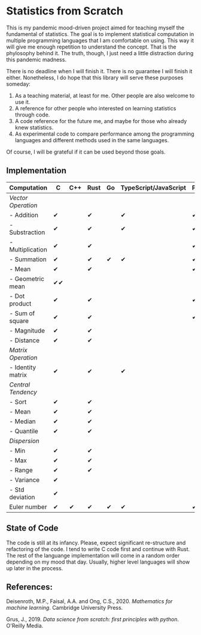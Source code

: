 # Statistics from Scratch

This is my pandemic mood-driven project aimed for teaching myself the fundamental of statistics. The goal is to implement statistical computation in multiple programming languages that I am comfortable on using. This way it will give me enough repetition to understand the concept. That is the phylosophy behind it. The truth, though, I just need a little distraction during this pandemic madness.

There is no deadline when I will finish it. There is no guarantee I will finish it either. Nonetheless, I do hope that this library will serve these purposes someday:

1. As a teaching material, at least for me. Other people are also welcome to use it.
2. A reference for other people who interested on learning statistics through code.
3. A code reference for the future me, and maybe for those who already knew statistics.
4. As experimental code to compare performance among the programming languages and different methods used in the same languages.

Of course, I will be grateful if it can be used beyond those goals.

## Implementation

<!-- Need update! -->

| Computation             | C   | C++ | Rust | Go  | TypeScript/JavaScript | Python | Julia | R   |
| ----------------------- | --- | --- | ---- | --- | --------------------- | ------ | ----- | --- |
| <i>Vector Operation</i> |     |     |      |     |                       |        |       |     |
| - Addition              | ✔   |     | ✔    |     | ✔                    | ✔      |       | ✔   |
| - Substraction          | ✔   |     | ✔    |     | ✔                   | ✔      |       | ✔   |
| - Multiplication        | ✔   |     | ✔    |     |                      | ✔      |       | ✔   |
| - Summation             | ✔   |     | ✔    | ✔   | ✔                   | ✔      |       | ✔   |
| - Mean                  | ✔   |     | ✔    |     |                      | ✔      |       | ✔   |
| - Geometric mean        | ✔✔ |     |      |     |                       |        |       |     |
| - Dot product           | ✔   |     | ✔    |     |                       | ✔      |       | ✔   |
| - Sum of square         | ✔   |     | ✔    |     |                       | ✔      |       | ✔   |
| - Magnitude             | ✔   |     | ✔    |     |                       |        |       | ✔   |
| - Distance              | ✔   |     | ✔    |     |                       |        |       | ✔   |
| <i>Matrix Operation</i> |     |     |      |     |                       |        |       |     |
| - Identity matrix       | ✔   |     | ✔    |     | ✔                    |        |       | ✔   |
| <i>Central Tendency</i> |     |     |      |     |                       |        |       |     |
| - Sort                  | ✔   |     | ✔    |     |                       |        |       |     |
| - Mean                  | ✔   |     | ✔    |     |                       |        |       |     |
| - Median                | ✔   |     | ✔    |     |                       |        |       |     |
| - Quantile              | ✔   |     | ✔    |     |                       |        |       |     |
| <i>Dispersion</i>       |     |     |      |     |                       |        |       |     |
| - Min                   | ✔   |     | ✔    |     |                       |        |       |     |
| - Max                   | ✔   |     | ✔    |     |                       |        |       |     |
| - Range                 | ✔   |     | ✔    |     |                       |        |       |     |
| - Variance              | ✔   |     |      |     |                       |        |       |     |
| - Std deviation         | ✔   |     |      |     |                       |        |       |     |
| Euler number            | ✔   | ✔   | ✔    | ✔   | ✔                   | ✔      | ✔     |     |

## State of Code

The code is still at its infancy. Please, expect significant re-structure and refactoring of the code. I tend to write C code first and continue with Rust. The rest of the languange implementation will come in a random order depending on my mood that day. Usually, higher level languages will show up later in the process. 

## References:

Deisenroth, M.P., Faisal, A.A. and Ong, C.S., 2020. <i>Mathematics for machine learning</i>. Cambridge University Press.

Grus, J., 2019. <i>Data science from scratch: first principles with python</i>. O'Reilly Media.
